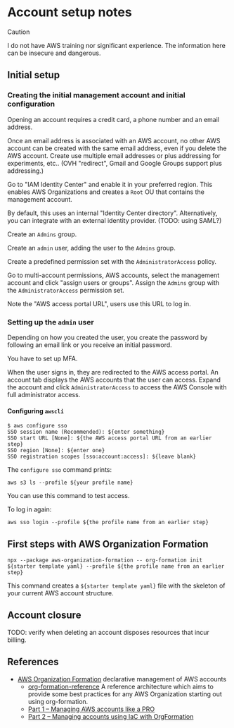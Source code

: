 # Account setup notes

> [!CAUTION]
> I do not have AWS training nor significant experience.
> The information here can be insecure and dangerous.

## Initial setup

### Creating the initial management account and initial configuration

Opening an account requires a credit card, a phone number and an email address.

Once an email address is associated with an AWS account, no other AWS account can be created with the same email address, even if you delete the AWS account.
Create use multiple email addresses or plus addressing for experiments, etc..
(OVH "redirect", Gmail and Google Groups support plus addressing.)

Go to "IAM Identity Center" and enable it in your preferred region.
This enables AWS Organizations and creates a `Root` OU that contains the management account.

By default, this uses an internal "Identity Center directory".
Alternatively, you can integrate with an external identity provider.
(TODO: using SAML?)

Create an `Admins` group.

Create an `admin` user, adding the user to the `Admins` group.

Create a predefined permission set with the `AdministratorAccess` policy.

Go to multi-account permissions, AWS accounts, select the management account and click "assign users or groups".
Assign the `Admins` group with the `AdministratorAccess` permission set.

Note the "AWS access portal URL", users use this URL to log in.

### Setting up the `admin` user

Depending on how you created the user, you create the password by following an email link or you receive an initial password.

You have to set up MFA.

When the user signs in, they are redirected to the AWS access portal.
An account tab displays the AWS accounts that the user can access.
Expand the account and click `AdministratorAccess` to access the AWS Console with full administrator access.

#### Configuring `awscli`

```
$ aws configure sso
SSO session name (Recommended): ${enter something}
SSO start URL [None]: ${the AWS access portal URL from an earlier step}
SSO region [None]: ${enter one}
SSO registration scopes [sso:account:access]: ${leave blank}
```

The `configure sso` command prints:

```
aws s3 ls --profile ${your profile name}
```

You can use this command to test access.

To log in again:

```
aws sso login --profile ${the profile name from an earlier step}
```

## First steps with AWS Organization Formation

```
npx --package aws-organization-formation -- org-formation init ${starter template yaml} --profile ${the profile name from an earlier step}
```

This command creates a `${starter template yaml}` file with the skeleton of your current AWS account structure.

## Account closure

TODO: verify when deleting an account disposes resources that incur billing.

## References

* [AWS Organization Formation](https://github.com/org-formation) declarative management of AWS accounts
  * [org-formation-reference](https://github.com/org-formation/org-formation-reference) A reference architecture which aims to provide some best practices for any AWS Organization starting out using org-formation.
  * [Part 1 – Managing AWS accounts like a PRO](https://fourtheorem.com/managing-aws-accounts-part-1/)
  * [Part 2 – Managing accounts using IaC with OrgFormation](https://fourtheorem.com/managing-accounts-using-iac-and-orgformation/)

